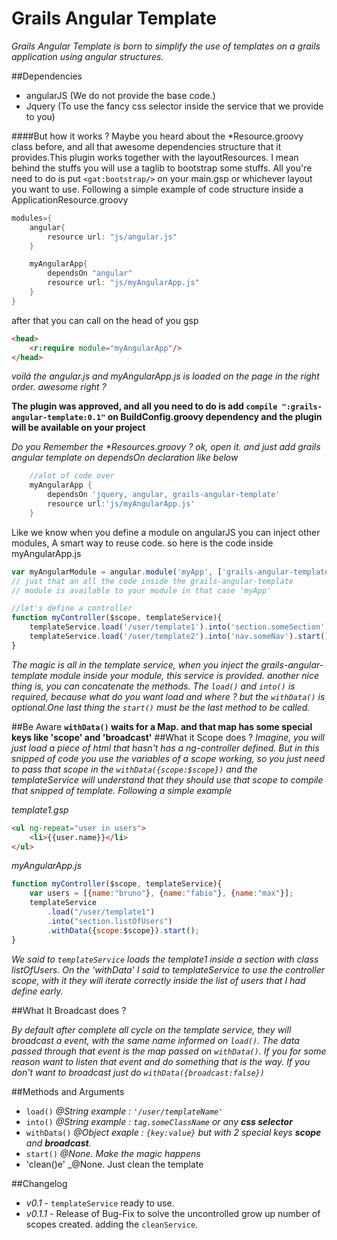 Grails Angular Template
=======================

_Grails Angular Template is born to simplify the use of templates on a grails application using angular structures._

##Dependencies
+ angularJS (We do not provide the base code.)
+ Jquery (To use the fancy css selector inside the service that we provide to you)

####But how it works ?
Maybe you heard about the *Resource.groovy class before, and all that awesome dependencies structure that it provides.This plugin works together with the layoutResources. I mean behind the stuffs you will use a taglib to bootstrap some stuffs. All you're need to do is put `<gat:bootstrap/>` on your main.gsp or whichever layout you want to use. Following a simple example of code structure inside a ApplicationResource.groovy
```groovy
modules={
	angular{
		resource url: "js/angular.js"
	}

	myAngularApp{
		dependsOn "angular"
		resource url: "js/myAngularApp.js"
	}
}
```
after that you can call on the head of you gsp

```html
<head>
	<r:require module="myAngularApp"/>
</head>
```
_voilá the angular.js and myAngularApp.js is loaded on the page in the right order. awesome right ?_

**The plugin was approved, and all you need to do is add `compile ":grails-angular-template:0.1"` on BuildConfig.groovy dependency and the plugin will be available on your project**

_Do you Remember the *Resources.groovy ? ok, open it. and just add grails angular template on dependsOn declaration like below_

```groovy
	//alot of code over 
	myAngularApp {
		dependsOn 'jquery, angular, grails-angular-template'
		resource url:'js/myAngularApp.js'
	}
```

Like we know when you define a module on angularJS you can inject other modules, A smart way to reuse code. so here is the code inside myAngularApp.js
```javascript
var myAngularModule = angular.module('myApp', ['grails-angular-template']); 
// just that an all the code inside the grails-angular-template
// module is available to your module in that case 'myApp'

//let's define a controller  
function myController($scope, templateService){
	templateService.load('/user/template1').into('section.someSection').withData({txt: "some reasonable data here"}).start();
	templateService.load('/user/template2').into('nav.someNav').start();
}
``` 
_The magic is all in the template service, when you inject the grails-angular-template module inside your module, this service is provided. another nice thing is, you can concatenate the methods. The `load()` and `into()` is required, because what do you want load and where ? but the `withData()` is optional.One last thing the `start()` must be the last method to be called._

##Be Aware
**`withData()` waits for a Map. and that map has some special keys like 'scope' and 'broadcast'**
##What it Scope does ? 
_Imagine, you will just load a piece of html that hasn't has a ng-controller defined. But in this snipped of code you use the variables of a scope working, so you just need to pass that scope in the `withData({scope:$scope})` and the templateService will understand that they should use that scope to compile that snipped of template. Following a simple example_

_template1.gsp_
```HTML
<ul ng-repeat="user in users">
	<li>{{user.name}}</li>
</ul>
```
_myAngularApp.js_
```javascript
function myController($scope, templateService){
	var users = [{name:"bruno"}, {name:"fabio"}, {name:"max"}];
	templateService
		.load("/user/template1")
		.into("section.listOfUsers")
		.withData({scope:$scope}).start();
}
```
_We said to `templateService` loads the template1 inside a section with class listOfUsers. On the 'withData' I said to templateService to use the controller scope, with it they will iterate correctly inside the list of users that I had define early._

##What It Broadcast does ? 

_By default after complete all cycle on the template service, they will broadcast a event, with the same name informed on `load()`. The data passed through that event is the map passed on `withData()`. If you for some reason want to listen that event and do something that is the way. If you don't want to broadcast just do `withData({broadcast:false})`_

##Methods and Arguments
+ `load()` _@String  example : `'/user/templateName'`_
+ `into()` _@String  example : `tag.someClassName` or any **css selector**_
+ `withData()` _@Object exaple : `{key:value}` but with 2 special keys **scope** and **broadcast**._
+ `start()` _@None. Make the magic happens_
+ 'clean()e' _@None. Just clean the template

##Changelog
+ _v0.1_ - `templateService` ready to use.
+ _v0.1.1_ - Release of Bug-Fix to solve the uncontrolled grow up number of scopes created. adding the `cleanService`.
